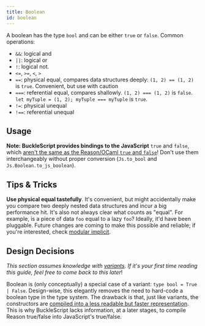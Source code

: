 ```yaml
---
title: Boolean
id: boolean
---
```


A boolean has the type `bool` and can be either `true` or `false`. Common operations:

- `&&`: logical and
- `||`: logical or
- `!`: logical not.
- `<=`, `>=`, `<`, `>`
- `==`: physical equal, compares data structures deeply: `(1, 2) == (1, 2)` is `true`. Convenient, but use with caution
- `===`: referential equal, compares shallowly. `(1, 2) === (1, 2)` is `false`. `let myTuple = (1, 2); myTuple === myTuple` is `true`.
- `!=`: physical unequal
- `!==`: referential unequal

## Usage

**Note: BuckleScript provides bindings to the JavaScript** `true` and `false`, which [aren't the same as the Reason/OCaml `true` and `false`](https://bucklescript.github.io/docs/en/boolean.html)! Don't use them interchangeably without proper conversion (`Js.to_bool` and `Js.Boolean.to_js_boolean`).

## Tips & Tricks

**Use physical equal tastefully**. It's convenient, but might accidentally make you compare two deeply nested data structures and incur a big performance hit. It's also not always clear what counts as "equal". For example, is a piece of data `foo` equal to a lazy `foo`? Ideally, it'd have been pluggable. Future changes are coming to make this possible and reliable; if you're interested, check [modular implicit](https://www.reddit.com/r/ocaml/comments/2vyk10/modular_implicits/).

## Design Decisions

_This section assumes knowledge with [variants](variant.md). If it's your first time reading this guide, feel free to come back to this later_!

Boolean is (only conceptually) a special case of a variant: `type bool = True | False`. Design-wise, this elegantly removes the need to hard-code a boolean type in the type system. The drawback is that, just like variants, the constructors are [compiled into a less readable but faster representation](/try.html?reason=DYUwLgBAhhC8FgE4FcRA). This is why BuckleScript lacks information, at a later stages, to compile Reason true/false into JavaScript's true/false.

